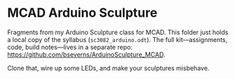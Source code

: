 # MCAD Arduino Sculpture

Fragments from my Arduino Sculpture class for MCAD. This folder just holds a local copy of the syllabus (`sc3082_arduino.odt`). The full kit—assignments, code, build notes—lives in a separate repo: <https://github.com/bseverns/ArduinoSculpture_MCAD>.

Clone that, wire up some LEDs, and make your sculptures misbehave.
